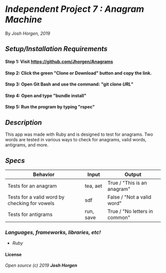 # _Independent Project 7 : **Anagram Machine**_

By _Josh Horgen, 2019_

## _Setup/Installation Requirements_
#### Step 1: Visit https://github.com/Jhorgen/Anagrams
#### Step 2: Click the green "Clone or Download" button and copy the link.
#### Step 3: Open Git Bash and use the command: "git clone _____URL_____"
#### Step 4: Open and type "bundle install"
#### Step 5: Run the program by typing "rspec"


## _Description_
This app was made with Ruby and is designed to test for anagrams. Two words are tested in various ways to check for anagrams, valid words, antigrams, and more.

## _Specs_

| Behavior | Input | Output |
| -------- | ----- | ------ |
|Tests for an anagram|tea, aet |True / "This is an anagram" |
|Tests for a valid word by checking for vowels |sdf |False / "Not a valid word" |
|Tests for antigrams|run, save|True / "No letters in common" |


### _Languages, frameworks, libraries, etc!_

* _Ruby_

#### License
_Open source (c) 2019 **Josh Horgen**_
